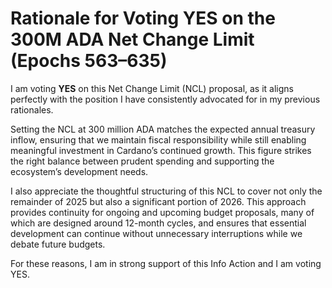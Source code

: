 # Rationale for Voting YES on the 300M ADA Net Change Limit (Epochs 563–635)

I am voting **YES** on this Net Change Limit (NCL) proposal, as it aligns perfectly with the position I have consistently advocated for in my previous rationales.

Setting the NCL at 300 million ADA matches the expected annual treasury inflow, ensuring that we maintain fiscal responsibility while still enabling meaningful investment in Cardano’s continued growth. This figure strikes the right balance between prudent spending and supporting the ecosystem’s development needs.

I also appreciate the thoughtful structuring of this NCL to cover not only the remainder of 2025 but also a significant portion of 2026. This approach provides continuity for ongoing and upcoming budget proposals, many of which are designed around 12-month cycles, and ensures that essential development can continue without unnecessary interruptions while we debate future budgets.

For these reasons, I am in strong support of this Info Action and I am voting YES.
